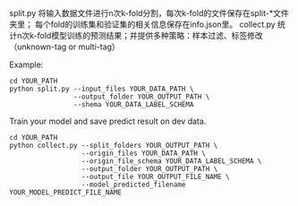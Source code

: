 split.py 将输入数据文件进行n次k-fold分割，每次k-fold的文件保存在split-*文件夹里；
         每个fold的训练集和验证集的相关信息保存在info.json里。
collect.py 统计n次k-fold模型训练的预测结果；并提供多种策略：样本过滤、标签修改（unknown-tag or multi-tag）

Example:
```
cd YOUR_PATH
python split.py --input_files YOUR_DATA_PATH \
                --output_folder YOUR_OUTPUT_PATH \
                --shema YOUR_DATA_LABEL_SCHEMA
```

Train your model and save predict result on dev data.

```
cd YOUR_PATH
python collect.py --split_folders YOUR_OUTPUT_PATH \
                  --origin_files YOUR_DATA_PATH \
                  --origin_file_schema YOUR_DATA_LABEL_SCHEMA \
                  --output_folder YOUR_OUTPUT_PATH \
                  --output_file YOUR_OUTPUT_FILE_NAME \
                  --model_predicted_filename YOUR_MODEL_PREDICT_FILE_NAME
```
